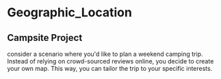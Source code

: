 # Geographic_Location
## Campsite Project
consider a scenario where you'd like to plan a weekend camping trip. Instead of relying on crowd-sourced reviews online, you decide to create your own map. This way, you can tailor the trip to your specific interests.
